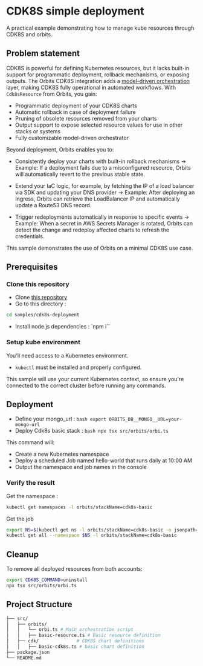 # CDK8S simple deployment

A practical example demonstrating how to manage kube resources through CDK8S and orbits. 

## Problem statement

CDK8S is powerful for defining Kubernetes resources, but it lacks built-in support for programmatic deployment, rollback mechanisms, or exposing outputs.
The Orbits CDK8S integration adds a [model-driven orchestration](https://www.wwt.com/blog/what-is-model-driven-orchestration-and-why-would-i-use-it) layer, making CDK8S fully operational in automated workflows.
With `Cdk8sResource` from Orbits, you gain:
- Programmatic deployment of your CDK8S charts
- Automatic rollback in case of deployment failure
- Pruning of obsolete resources removed from your charts
- Output support to expose selected resource values for use in other stacks or systems
- Fully customizable model-driven orchestrator

Beyond deployment, Orbits enables you to:
- Consistently deploy your charts with built-in rollback mechanisms
→ Example: If a deployment fails due to a misconfigured resource, Orbits will automatically revert to the previous stable state.

- Extend your IaC logic, for example, by fetching the IP of a load balancer via SDK and updating your DNS provider
→ Example: After deploying an Ingress, Orbits can retrieve the LoadBalancer IP and automatically update a Route53 DNS record.

- Trigger redeployments automatically in response to specific events
→ Example: When a secret in AWS Secrets Manager is rotated, Orbits can detect the change and redeploy affected charts to refresh the credentials.


This sample demonstrates the use of Orbits on a minimal CDK8S use case.


## Prerequisites

### Clone this repository

- Clone [this repository](https://github.com/LaWebcapsule/orbits)
- Go to this directory : 
```bash
cd samples/cdk8s-deployment
```
- Install node.js dependencies : 
`npm i``

### Setup kube environment

You'll need access to a Kubernetes environment.

- `kubectl` must be installed and properly configured.

This sample will use your current Kubernetes context, so ensure you're connected to the correct cluster before running any commands.


## Deployment

- Define your mongo_url : 
```bash export ORBITS_DB__MONGO__URL=your-mongo-url```
- Deploy Cdk8s basic stack : 
```bash npx tsx src/orbits/orbi.ts```

This command will:
- Create a new Kubernetes namespace
- Deploy a scheduled Job named hello-world that runs daily at 10:00 AM
- Output the namespace and job names in the console

### Verify the result

Get the namespace : 
```bash
kubectl get namespaces -l orbits/stackName=cdk8s-basic
```

Get the job
```bash
export NS=$(kubectl get ns -l orbits/stackName=cdk8s-basic -o jsonpath='{.items[0].metadata.name}')
kubectl get all --namespace $NS -l orbits/stackName=cdk8s-basic
```

## Cleanup
To remove all deployed resources from both accounts:
```bash 
export CDK8S_COMMAND=uninstall
npx tsx src/orbits/orbi.ts
```

## Project Structure

```bash
├── src/
│   ├── orbits/
│   │   └── orbi.ts # Main orchestration script
│   │   ├── basic-resource.ts # Basic resource definition
│   ├── cdk/              # CDK8S chart definitions
│   │   ├── basic-cdk8s.ts # basic chart definition
├── package.json
└── README.md
```
